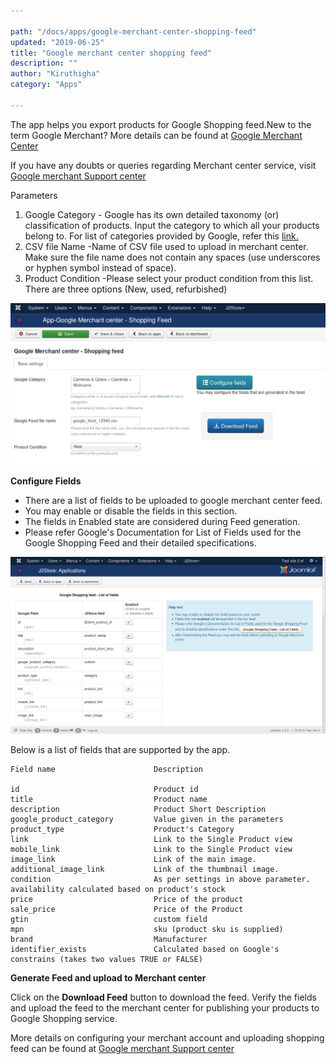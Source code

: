 ```yaml
---

path: "/docs/apps/google-merchant-center-shopping-feed"
updated: "2019-06-25"
title: "Google merchant center shopping feed"
description: ""
author: "Kiruthigha"
category: "Apps"

---
```



The app helps you export products for Google Shopping feed.New to the term Google Merchant? More details can be found at [Google Merchant Center ](https://www.google.com/retail/solutions/merchant-center/#?modal_active=none)

If you have any doubts or queries regarding Merchant center service, visit [Google merchant Support center](https://support.google.com/merchants/#topic=7259123)

Parameters

1. Google Category - Google has its own detailed taxonomy (or) classification of products. Input the category to which all your products belong to. For list of categories provided by Google, refer this [link.](https://support.google.com/merchants/answer/6324436?visit_id=636970474443851376-580915083&rd=1)
2. CSV file Name -Name of CSV file used to upload in merchant center. Make sure the file name does not contain any spaces (use underscores or hyphen symbol instead of space).
3. Product Condition -Please select your product condition from this list. There are three options (New, used, refurbished)

![gmcsf01](https://raw.githubusercontent.com/j2store/doc-images/master/apps/google-merchant-center-shopping-feed/gmcsf01.png)

**Configure Fields**

* There are a list of fields to be uploaded to google merchant center feed.
* You may enable or disable the fields in this section.
* The fields in Enabled state are considered during Feed generation.
* Please refer Google's Documentation for List of Fields used for the Google  Shopping Feed and their detailed specifications.

![gmcsf02](https://raw.githubusercontent.com/j2store/doc-images/master/apps/google-merchant-center-shopping-feed/gmcsf02.png)

Below is a list of fields that are supported by the app.

```
Field name                      Description

id                              Product id
title                           Product name
description                     Product Short Description
google_product_category         Value given in the parameters
product_type                    Product's Category
link                            Link to the Single Product view
mobile_link                     Link to the Single Product view
image_link                      Link of the main image.
additional_image_link           Link of the thumbnail image.
condition                       As per settings in above parameter. availability calculated based on product's stock               
price                           Price of the product
sale_price                      Price of the Product
gtin                            custom field
mpn                             sku (product sku is supplied)
brand                           Manufacturer
identifier_exists               Calculated based on Google's constrains (takes two values TRUE or FALSE)
```

**Generate Feed and upload to Merchant center**

Click on the **Download Feed** button to download the feed. Verify the fields and upload the feed to the merchant center for publishing your products to Google Shopping service.

More details on configuring your merchant account and uploading shopping feed can be found at [Google merchant Support center](https://support.google.com/merchants/#topic=7259123)
